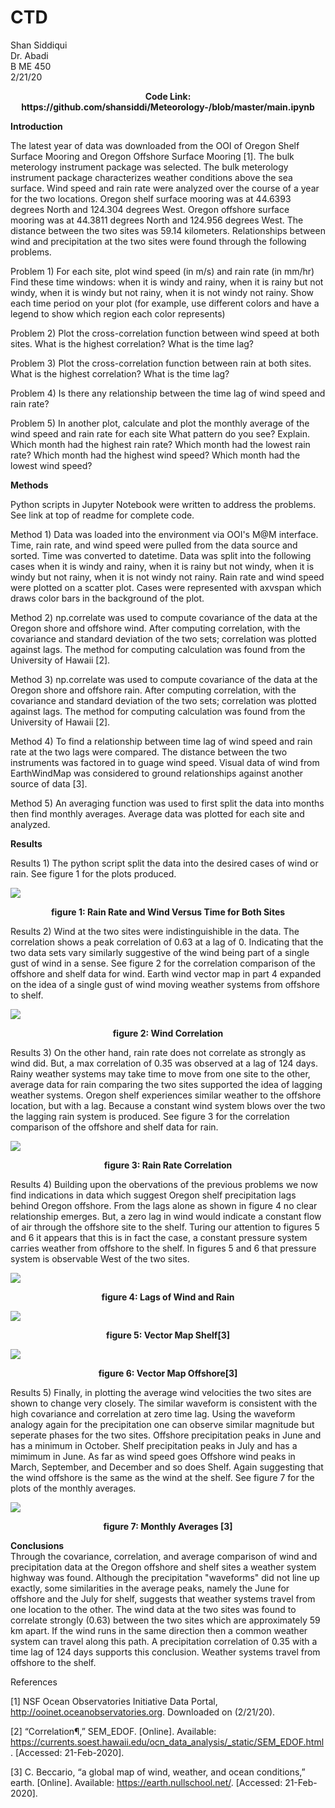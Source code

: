 # CTD
Shan Siddiqui<br />
Dr. Abadi<br />
B ME 450<br />
2/21/20<br />
<p align="center">
<b>Code Link: https://github.com/shansiddi/Meteorology-/blob/master/main.ipynb</b><br>

<b>Introduction</b><br>

The latest year of data was downloaded from the OOI of Oregon Shelf Surface Mooring and Oregon Offshore Surface Mooring [1]. The bulk meterology instrument package was selected. The bulk meterology instrument package characterizes weather conditions above the sea surface. Wind speed and rain rate were analyzed over the course of a year for the two locations. Oregon shelf surface mooring was at 44.6393 degrees North and 124.304 degrees West. Oregon offshore surface mooring was at 44.3811 degrees North and 124.956 degrees West. The distance between the two sites was 59.14 kilometers. Relationships between wind and precipitation at the two sites were found through the following problems.

Problem 1) For each site, plot wind speed (in m/s) and rain rate (in mm/hr) Find these time windows: when it is windy and rainy, when it is rainy but not windy, when it is windy but not rainy, when it is not windy not rainy. Show each time period on 
your plot (for example, use different colors and have a legend to show which region each color represents)

Problem 2) Plot the cross-correlation function between wind speed at both sites. What is the highest correlation? What is the time lag?

Problem 3) Plot the cross-correlation function between rain at both sites. What is the highest correlation? What is the time lag?

Problem 4) Is there any relationship between the time lag of wind speed and rain rate? 

Problem 5) In another plot, calculate and plot the monthly average of the wind speed and rain rate
for each site
What pattern do you see? Explain.
Which month had the highest rain rate? 
Which month had the lowest rain rate?
Which month had the highest wind speed?
Which month had the lowest wind speed?

<b>Methods</b><br>

Python scripts in Jupyter Notebook were written to address the problems. See link at top of readme for complete code.

Method 1) Data was loaded into the environment via OOI's M@M interface. Time, rain rate, and wind speed were pulled from the data source and sorted. Time was converted to datetime. Data was split into the following cases when it is windy and rainy, when it is rainy but not windy, when it is windy but not rainy, when it is not windy not rainy. Rain rate and wind speed were plotted on a scatter plot. Cases were represented with axvspan which draws color bars in the background of the plot.

Method 2) np.correlate was used to compute covariance of the data at the Oregon shore and offshore wind. After computing correlation, with the covariance and standard deviation of the two sets; correlation was plotted against lags. The method for computing calculation was found from the University of Hawaii [2].

Method 3) np.correlate was used to compute covariance of the data at the Oregon shore and offshore rain. After computing correlation, with the covariance and standard deviation of the two sets; correlation was plotted against lags. The method for computing calculation was found from the University of Hawaii [2].

Method 4) To find a relationship between time lag of wind speed and rain rate at the two lags were compared. The distance between the two instruments was factored in to guage wind speed. Visual data of wind from EarthWindMap was considered to ground relationships against another source of data [3].

Method 5) An averaging function was used to first split the data into months then find monthly averages. Average data was plotted for each site and analyzed.

<b>Results</b><br>

Results 1) The python script split the data into the desired cases of wind or rain. See figure 1 for the plots produced.

![](images/fig1.png)
<p align="center">
<b>figure 1: Rain Rate and Wind Versus Time for Both Sites</b><br>
  
Results 2) Wind at the two sites were indistinguishible in the data. The correlation shows a peak correlation of 0.63 at a lag of 0. Indicating that the two data sets vary similarly suggestive of the wind being part of a single gust of wind in a sense. See figure 2 for the correlation comparison of the offshore and shelf data for wind. Earth wind vector map in part 4 expanded on the idea of a single gust of wind moving weather systems from offshore to shelf.

![](images/fig2.png)
<p align="center">
<b>figure 2: Wind Correlation</b><br>
  
Results 3) On the other hand, rain rate does not correlate as strongly as wind did. But, a max correlation of 0.35 was observed at a lag of 124 days. Rainy weather systems may take time to move from one site to the other, average data for rain comparing the two sites supported the idea of lagging weather systems. Oregon shelf experiences similar weather to the offshore location, but with a lag. Because a constant wind system blows over the two the lagging rain system is produced. See figure 3 for the correlation comparison of the offshore and shelf data for rain.

![](images/fig3.png)
<p align="center">
<b>figure 3: Rain Rate Correlation</b><br>
  
Results 4) Building upon the obervations of the previous problems we now find indications in data which suggest Oregon shelf precipitation lags behind Oregon offshore. From the lags alone as shown in figure 4 no clear relationship emerges. But, a zero lag in wind would indicate a constant flow of air through the offshore site to the shelf. Turing our attention to figures 5 and 6 it appears that this is in fact the case, a constant pressure system carries weather from offshore to the shelf. In figures 5 and 6 that pressure system is observable West of the two sites. 

![](images/fig4.png)
<p align="center">
<b>figure 4: Lags of Wind and Rain</b><br>
  
![](images/fig5.png)
<p align="center">
<b>figure 5: Vector Map Shelf[3]</b><br>
  
![](images/fig6.png)
<p align="center">
<b>figure 6: Vector Map Offshore[3]</b><br>  
  
Results 5) Finally, in plotting the average wind velocities the two sites are shown to change very closely. The similar waveform is consistent with the high covariance and correlation at zero time lag. Using the waveform analogy again for the precipitation one can observe similar magnitude but seperate phases for the two sites. Offshore precipitation peaks in June and has a minimum in October. Shelf precipitation peaks in July and has a mimimum in June. As far as wind speed goes Offshore wind peaks in March, September, and December and so does Shelf. Again suggesting that the wind offshore is the same as the wind at the shelf. See figure 7 for the plots of the monthly averages.

![](images/fig7.png)
<p align="center">
<b>figure 7: Monthly Averages [3]</b><br>

<b>Conclusions</b><br>
Through the covariance, correlation, and average comparison of wind and precipitation data at the Oregon offshore and shelf sites a weather system highway was found. Although the precipitation "waveforms" did not line up exactly, some similarities in the average peaks, namely the June for offshore and the July for shelf, suggests that weather systems travel from one location to the other. The wind data at the two sites was found to correlate strongly (0.63) between the two sites which are approximately 59 km apart. If the wind runs in the same direction then a common weather system can travel along this path. A precipitation correlation of 0.35 with a time lag of 124 days supports this conclusion. Weather systems travel from offshore to the shelf.    


References

[1] NSF Ocean Observatories Initiative Data Portal, http://ooinet.oceanobservatories.org. Downloaded on (2/21/20).

[2] “Correlation¶,” SEM_EDOF. [Online]. Available: https://currents.soest.hawaii.edu/ocn_data_analysis/_static/SEM_EDOF.html. [Accessed: 21-Feb-2020].

[3] C. Beccario, “a global map of wind, weather, and ocean conditions,” earth. [Online]. Available: https://earth.nullschool.net/. [Accessed: 21-Feb-2020].
